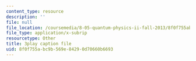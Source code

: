 ```yaml
---
content_type: resource
description: ''
file: null
file_location: /coursemedia/8-05-quantum-physics-ii-fall-2013/8f0f755abc9b569e84290d70660b6693_Oi-JCJePLlc.vtt
file_type: application/x-subrip
resourcetype: Other
title: 3play caption file
uid: 8f0f755a-bc9b-569e-8429-0d70660b6693
---
```

